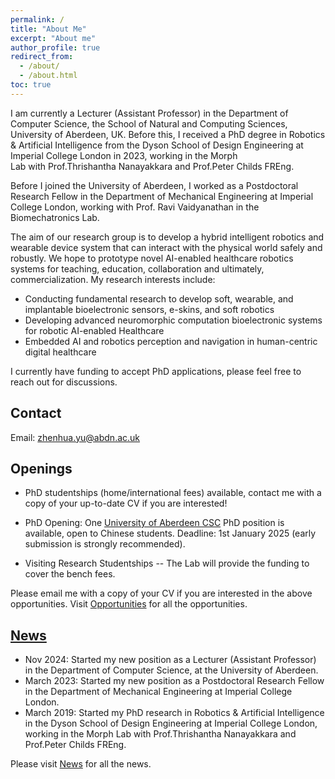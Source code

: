 ```yaml
---
permalink: /
title: "About Me"
excerpt: "About me"
author_profile: true
redirect_from:
  - /about/
  - /about.html
toc: true
---
```

I am currently a Lecturer (Assistant Professor) in the Department of Computer Science, the School of Natural and Computing Sciences, University of Aberdeen, UK. Before this, I received a PhD degree in Robotics & Artificial Intelligence from the Dyson School of Design Engineering at Imperial College London in 2023, working in the Morph Lab with Prof.Thrishantha Nanayakkara and Prof.Peter Childs FREng.

Before I joined the University of Aberdeen, I worked as a Postdoctoral Research Fellow in the Department of Mechanical Engineering at Imperial College London, working with Prof. Ravi Vaidyanathan in the Biomechatronics Lab.

The aim of our research group is to develop a hybrid intelligent robotics and  wearable device system that can interact with the physical world safely and robustly. We hope to prototype novel AI-enabled healthcare robotics systems for teaching, education, collaboration and ultimately, commercialization. My research interests include:
* Conducting fundamental research to develop soft, wearable, and implantable bioelectronic sensors, e-skins, and soft robotics
* Developing advanced neuromorphic computation bioelectronic systems for robotic AI-enabled Healthcare
* Embedded AI and robotics perception and navigation in human-centric digital healthcare

I currently have funding to accept PhD applications, please feel free to reach out for discussions.
## Contact
Email: zhenhua.yu@abdn.ac.uk  

## Openings
* PhD studentships (home/international fees) available, contact me with a copy of your up-to-date CV if you are interested!
  
* PhD Opening: One [University of Aberdeen CSC](https://www.abdn.ac.uk/study/funding/348) PhD position is available, open to Chinese students. Deadline: 1st January 2025 (early submission is strongly recommended). 

* Visiting Research Studentships -- The Lab will provide the funding to cover the bench fees.

Please email me with a copy of your CV if you are interested in the above opportunities. Visit [Opportunities](/opportunities/) for all the opportunities.

## [News](/news/)
* Nov 2024: Started my new position as a Lecturer (Assistant Professor) in the Department of Computer Science, at the University of Aberdeen.
* March 2023: Started my new position as a Postdoctoral Research Fellow in the Department of Mechanical Engineering at Imperial College London.
* March 2019: Started my PhD research in Robotics & Artificial Intelligence in the Dyson School of Design Engineering at Imperial College London, working in the Morph Lab with Prof.Thrishantha Nanayakkara and Prof.Peter Childs FREng.
  
Please visit [News](/news/) for all the news.
